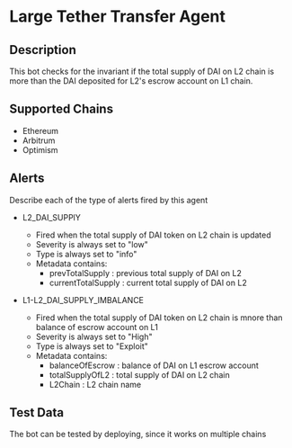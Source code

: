 # Large Tether Transfer Agent

## Description

This bot checks for the invariant if the total supply of DAI on L2 chain is more than the DAI deposited for L2's escrow account on L1 chain.

## Supported Chains

- Ethereum
- Arbitrum
- Optimism

## Alerts

Describe each of the type of alerts fired by this agent

- L2_DAI_SUPPlY
  - Fired when the total supply of DAI token on L2 chain is updated
  - Severity is always set to "low" 
  - Type is always set to "info" 
  - Metadata contains:
    - prevTotalSupply : previous total supply of DAI on L2
    - currentTotalSupply : current total supply of DAI on L2

- L1-L2_DAI_SUPPLY_IMBALANCE
  - Fired when the total supply of DAI token on L2 chain is mnore than balance of escrow account on L1
  - Severity is always set to "High" 
  - Type is always set to "Exploit" 
  - Metadata contains:
    - balanceOfEscrow : balance of DAI on L1 escrow account
    - totalSupplyOfL2 : total supply of DAI on L2 chain
    - L2Chain : L2 chain name

## Test Data

The bot can be tested by deploying, since it works on multiple chains
